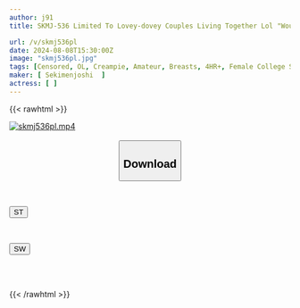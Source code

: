 ```yaml
---
author: j91
title: SKMJ-536 Limited To Lovey-dovey Couples Living Together Lol "Would You Like To Try A Brothel For Women Next To Your Boyfriend!?" Debut In The Brothel At Close Range To Your Boyfriend Who Is In A Dream (^^;) 2 The Handsome Therapist's God-like Erotic Massage Feels So Good That You Lose Your Sense Of Reason And Orgasm! "Penis... I Want You To Put It In..." Even Though I Have A Boyfriend...

url: /v/skmj536pl
date: 2024-08-08T15:30:00Z
image: "skmj536pl.jpg"
tags: [Censored, OL, Creampie, Amateur, Breasts, 4HR+, Female College Student, Cuckold	]
maker: [ Sekimenjoshi  ]
actress: [ ]
---
```



{{< rawhtml >}}

<div class="video" data-videoid="4WLdqwVdDJIK33x">
    <a href="javascript:;">
        <img src="/v/skmj536pl/skmj536pl.jpg" width="WIDTH" height="HEIGHT" alt="skmj536pl.mp4" loading="lazy">
    </a>
</div>

<script type="text/javascript" src="https://j91.asia/asset/on-demand-st.js"></script>

<br>
  <link rel="stylesheet" href="https://j91.asia/asset/bs5.css">
  
  <center>
  <button class="btn btn-primary" type="button" data-bs-toggle="collapse" data-bs-target=".multi-collapse" aria-expanded="false" aria-controls="multiCollapseExample1 multiCollapseExample2"><h2>Download</h2></button></center>
</p>
<div class="row">
  <div class="col">
    <div class="collapse multi-collapse" id="multiCollapseExample1">
      <div class="card card-body">
	      	      <br>
<div class="buttons">  
<p><a href="/v/skmj536pl/st.html" target="_blank"><button class="btn-hover color-3"><i class="fa fa-download"></i> ST</button></a></p></div>
    </div>
  </div>
</div>
  <div class="col">
    <div class="collapse multi-collapse" id="multiCollapseExample2">
      <div class="card card-body">
	      <br>
<div class="buttons">
<p><a href="/v/skmj536pl/sw.html" target="_blank"><button class="btn-hover color-2"><i class="fa fa-download"></i> SW</button></a></p></div>
<br><br>
      </div>
    </div>
  </div>
</div>

{{< /rawhtml >}}